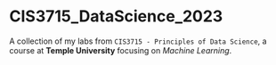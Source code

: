 # CIS3715_DataScience_2023
A collection of my labs from `CIS3715 - Principles of Data Science`, a course at **Temple University** focusing on *Machine Learning*.
